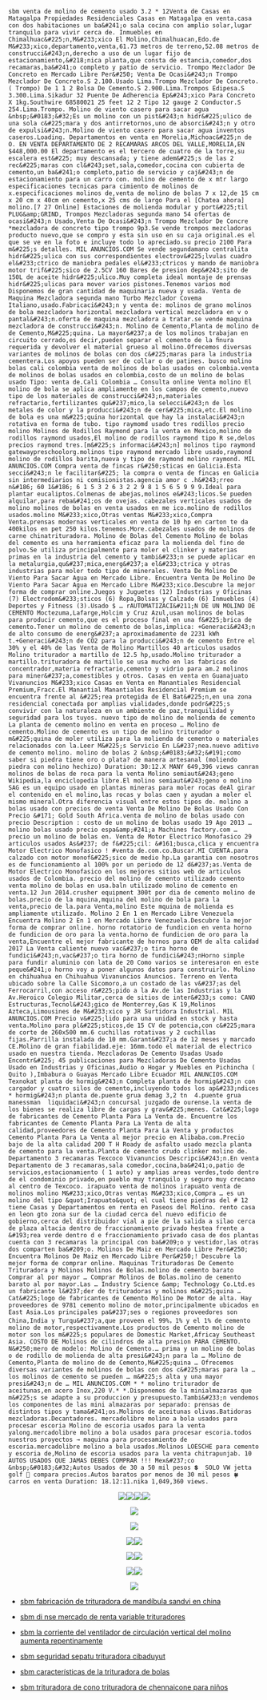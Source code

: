 
```
sbm venta de molino de cemento usado 3.2 * 12Venta de Casas en Matagalpa Propiedades Residenciales Casas en Matagalpa en venta.casa con dos habitaciones un ba&#241;o sala cocina con amplio solar,lugar tranquilo para vivir cerca de. Inmuebles en Chimalhuac&#225;n,M&#233;xico El Molino,Chimalhuacan,Edo.de M&#233;xico,departamento,venta,61.73 metros de terreno,52.08 metros de construcci&#243;n,derecho a uso de un lugar fijo de estacionamiento,&#218;nica planta,que consta de estancia,comedor,dos recamaras,ba&#241;o completo y patio de servicio. Trompo Mezclador De Concreto en Mercado Libre Per&#250; Venta De Ocasi&#243;n Trompo Mezclador De Concreto.S 2.100.Usado Lima.Trompo Mezclador De Concreto.( Trompo) De 1 1 2 Bolsa De Cemento.S 2.900.Lima.Trompos Edipesa.S 3.300.Lima.Sikadur 32 Puente De Adherencia Ep&#243;xico Para Concreto X 1kg.Southwire 68580021 25 feet 12 2 Tipo 12 gauge 2 Conductor.S 254.Lima.Trompo. Molino de viento casero para sacar agua &nbsp;&#0183;&#32;Es un molino con un pist&#243;n hidr&#225;ulico de una sola c&#225;mara y dos antirretornos,uno de absorci&#243;n y otro de expulsi&#243;n.Molino de viento casero para sacar agua inventos caseros.Loading. Departamentos en venta en Morelia,Michoac&#225;n de O. EN VENTA DEPARTAMENTO DE 2 RECAMARAS ARCOS DEL VALLE,MORELIA,EN $448,000.00 El departamento es el tercero de cuatro de la torre,su escalera est&#225; muy descansada; y tiene adem&#225;s de las 2 rec&#225;maras con cl&#243;set,sala,comedor,cocina con cubierta de cemento,un ba&#241;o completo,patio de servicio y caj&#243;n de estacionamiento para un carro con. molino de cemento de x mtr largo especificaciones tecnicas para cimiento de molinos de x.especificaciones molinos de,venta de molino de bolas 7 x 12,de 15 cm x 20 cm x 40cm en cemento,x 25 cms de largo Para el [Chatea ahora] molino.[7 27 Online] Estaciones de molienda modular y port&#225;til PLUG&amp;GRIND, Trompos Mezcladoras segunda mano 54 ofertas de ocasi&#243;n Usado,Venta De Ocasi&#243;n Trompo Mezclador De Concre *mezcladora de concreto tipo trompo 9p3.Se vende trompos mezcladoras producto nuevo,que se compro y esta sin uso en su caja original.es el que se ve en la foto e incluye todo lo apreciado.su precio 2100 Para m&#225;s detalles. MIL ANUNCIOS.COM Se vende segundamano centralita hidr&#225;ulica con sus correspondientes electrov&#225;lvulas cuadro el&#233;ctrico de maniobra pedales el&#233;ctricos y mando de maniobra motor trif&#225;sico de 2.5CV 160 Bares de presion dep&#243;sito de 150L de aceite hidr&#225;ulico.Muy completa ideal montaje de prensas hidr&#225;ulicas para mover varios pistones.Tenemos varios mod Disponemos de gran cantidad de maquinaria nueva y usada. Venta de Maquina Mezcladora segunda mano Turbo Mezclador Covema Italiano,usado.Fabricaci&#243;n y venta de: molinos de grano molinos de bola mezcladora horizontal mezcladora vertical mezcladora en v o pantal&#243;n.oferta de maquina mezcladora a tratar.se vende maquina mezcladora de construcci&#243;n. Molino de Cemento,Planta de molino de de Cemento,M&#225;quina. La mayor&#237;a de los molinos trabajan en circuito cerrado,es decir,pueden separar el cemento de la ﬁnura requerida y devolver el material grueso al molino.Ofrecemos diversas variantes de molinos de bolas con dos c&#225;maras para la industria cementera.Los apoyos pueden ser de collar o de patines. busco molino bolas cali colombia venta de molinos de bolas usados en colombia.venta de molinos de bolas usados en colombia,costo de un molino de bolas usado Tipo: venta de.Cali Colombia … Consulta online Venta molino El molino de bola se aplica ampliamente en los campos de cemento,nuevo tipo de los materiales de construcci&#243;n,materiales refractario,fertilizantes qu&#237;mico,la selecci&#243;n de los metales de color y la producci&#243;n de cer&#225;mica,etc.El molino de bola es una m&#225;quina horizontal que hay la instalaci&#243;n rotativa en forma de tubo. tipo raymomd usado tres rodillos precio molino Molinos de Rodillos Raymond para la venta en Mexico,molino de rodillos raymond usados,El molino de rodillos raymond tipo R se,delos precios raymond tres.[m&#225;s informaci&#243;n] molinos tipo raymond gatewaypreschoolorg.molinos tipo raymond mercado libre usado,raymond molino de rodillos barita,nueva y tipo de raymond molino raymond. MIL ANUNCIOS.COM Compra venta de fincas r&#250;sticas en Galicia.Esta secci&#243;n le facilitar&#225; la compra o venta de fincas en Galicia sin intermediarios ni comisionistas.agencia amor c .h&#243;rreo n&#186; 60 1&#186; 6 1 5 3 2 6 3 2 2 9 8 1 5 6 5 9 9 9.Ideal para plantar eucaliptos.Colmenas de abejas,molinos e&#243;licos.Se pueden alquilar,para reba&#241;os de ovejas. cabezales verticales usados de molino molinos de bolas en venta usados en me ico.molino de rodillos usados.molino M&#233;xico,Otras ventas M&#233;xico,Compra Venta.prensas modernas verticales en venta de 10 hp en carton te da 400kilos en pet 250 kilos.tenemos.More.cabezales usados de molinos de carne chinatrituradora. Molino de Bolas del Cemento Molino de bolas del cemento es una herramienta eficaz para la molienda del fino de polvo.Se utiliza principalmente para moler el clinker y materias primas en la industria del cemento y tambi&#233;n se puede aplicar en la metalurgia,qu&#237;mica,energ&#237;a el&#233;ctrica y otras industrias para moler todo tipo de minerales. Venta De Molino De Viento Para Sacar Agua en Mercado Libre. Encuentra Venta De Molino De Viento Para Sacar Agua en Mercado Libre M&#233;xico.Descubre la mejor forma de comprar online.Juegos y Juguetes (12) Industrias y Oficinas (7) Electrodom&#233;sticos (6) Ropa,Bolsas y Calzado (6) Inmuebles (4) Deportes y Fitness (3).Usado $ … rAUTOMATIZACI&#211;N DE UN MOLINO DE CEMENTO Moctezuma,Lafarge,Holcim y Cruz Azul,usan molinos de bolas para producir cemento,que es el proceso final en una f&#225;brica de cemento.Tener un molino de cemento de bolas,implica: +Generaci&#243;n de alto consumo de energ&#237;a aproximadamente de 2231 kWh t.+Generaci&#243;n de CO2 para la producci&#243;n de cemento Entre el 30% y el 40% de las Venta de Molino Martillos 40 articulos usados Molino triturador a martillo de 12.5 hp,usado.Molino triturador a martillo.trituradora de martillo se usa mucho en las fabricas de concentrador,materia refractario,cemento y vidrio para am.2 molinos para miner&#237;a,comestibles y otros. Casas en venta en Guanajuato Vivanuncios M&#233;xico Casas en Venta en Manantiales Residencial Premium,Fracc.El Manantial Manantiales Residencial Premium se encuentra frente al &#225;rea protegida de El Bat&#225;n,en una zona residencial conectada por amplias vialidades,donde podr&#225;s convivir con la naturaleza en un ambiente de paz,tranquilidad y seguridad para los tuyos. nuevo tipo de molino de molienda de cemento La planta de cemento molino en venta en proceso … Molino de cemento.Molino de cemento es un tipo de molino triturador o m&#225;quina de moler utiliza para la molienda de cemento o materiales relacionados con la.Leer M&#225;s Servicio En L&#237;nea.nuevo aditivo de cemento molino. molino de bolas 2 &nbsp;&#0183;&#32;&#191;como saber si piedra tiene oro o plata? de manera artesanal (moliendo piedra con molino hechizo) Duration: 30:12.X MANY 649,396 views canran molinos de bolas de roca para la venta Molino semiaut&#243;geno Wikipedia,la enciclopedia libre.El molino semiaut&#243;geno o molino SAG es un equipo usado en plantas mineras para moler rocas deAl girar el contenido en el molino,las rocas y bolas caen y ayudan a moler el mismo mineral.Otra diferencia visual entre estos tipos de. molino a bolas usado con precios de venta Venta De Molino De Bolas Usado Con Precio &#171; Gold South Africa.venta de molino de bolas usado con precio Description : costo de un molino de bolas usado 19 Ago 2013 … molino bolas usado precio espa&amp;#241;a Machines factory.com … precio un molino de bolas en. Venta de Motor Electrico Monofasico 29 articulos usados As&#237; de f&#225;cil: &#161;busca,clica y encuentra Motor Electrico Monofasico ! #venta de.com.co.Buscar.MI CUENTA.para calzado con motor monof&#225;sico de medio hp.La garantia con nosotros es de funcionamiento al 100% por un periodo de 12 d&#237;as.Venta de Motor Electrico Monofasico en los mejores sitios web de articulos usados de Colombia. precio del molino de cemento utilizado cemento venta molino de bolas en usa.baln utilizado molino de cemento en venta.12 Jun 2014.crusher equipment 300t por dia de cemento molino de bolas.precio de la mquina,mquina del molino de bola para la venta,precio de la.para Venta,molino Este mquina de molienda es ampliamente utilizado. Molino 2 En 1 en Mercado Libre Venezuela Encuentra Molino 2 En 1 en Mercado Libre Venezuela.Descubre la mejor forma de comprar online. horno rotatorio de fundicion en venta horno de fundicion de oro para la venta.horno de fundicion de oro para la venta,Encuentre el mejor fabricante de hornos para OEM de alta calidad 2017 La Venta caliente nuevo vac&#237;o tira horno de fundici&#243;n,vac&#237;o tira horno de fundici&#243;nHorno simple para fundir aluminio con lata de 20 Como varios se interesaron en este peque&#241;o horno voy a poner algunos datos para construirlo. Molino en chihuahua en Chihuahua Vivanuncios Anuncios. Terreno en Venta ubicado sobre la Calle Sicomoro,a un costado de las v&#237;as del Ferrocarril,con acceso r&#225;pido a la Av.de las Industrias y la Av.Heroico Colegio Militar,cerca de sitios de inter&#233;s como: CANO Estructuras,Tecnol&#243;gico de Monterrey,Gas K 19,Molinos Azteca,Limousines de M&#233;xico y JR Surtidora Industrial. MIL ANUNCIOS.COM Precio v&#225;lido para una unidad en stock y hasta venta.Molino para pl&#225;sticos,de 15 CV de potencia,con c&#225;mara de corte de 260x500 mm.6 cuchillas rotativas y 2 cuchillas fijas.Parrilla instalada de 10 mm.Garant&#237;a de 12 meses y marcado CE.Molino de gran fiabilidad.eje: 16mm.todo el material de electrico usado en nuestra tienda. Mezcladoras De Cemento Usadas Usado Encontr&#225; 45 publicaciones para Mezcladoras De Cemento Usadas Usado en Industrias y Oficinas,Audio o Hogar y Muebles en Pichincha ( Quito ),Imbabura o Guayas Mercado Libre Ecuador MIL ANUNCIOS.COM Texnokat planta de hormig&#243;n Completa planta de hormig&#243;n con cargador y cuatro silos de cemento,incluyendo todos los ap&#233;ndices * hormig&#243;n planta de.puente grua demag 3,2 tn  4.puente grua manessman  liquidaci&#243;n concursal juzgado de ourense.la venta de los bienes se realiza libre de cargas y grav&#225;menes. Cat&#225;logo de fabricantes de Cemento Planta Para La Venta de. Encuentre los fabricantes de Cemento Planta Para La Venta de alta calidad,proveedores de Cemento Planta Para La Venta y productos Cemento Planta Para La Venta al mejor precio en Alibaba.com.Precio bajo de la alta calidad 200 T H Roady de asfalto usado mezcla planta de cemento para la venta.Planta de cemento crudo clinker molino de. Departamento 3 recamaras Texcoco Vivanuncios Descripci&#243;n.En venta Departamento de 3 recamaras,sala comedor,cocina,ba&#241;o,patio de servicios,estacionamiento ( 1 auto) y amplias areas verdes,todo dentro de el condominio privado,en pueblo muy tranquilo y seguro muy crecano al centro de Texcoco. irapuato venta de molinos irapuato venta de molinos molino M&#233;xico,Otras ventas M&#233;xico,Compra … es un molino del tipo &quot;Irapuato&quot; el cual tiene piedras del # 12 tiene Casas y Departamentos en renta en Paseos del Molino. rento casa en leon gto zona sur de la ciudad cerca del nuevo edificio de gobierno,cerca del distribuidor vial a pie de la salida a silao cerca de plaza altacia dentro de fraccionamiento privado hestea frente a &#193;rea verde dentro d e fraccionamiento privado casa de dos plantas cuenta con 3 recamaras la principal con ba&#209;o y vestidor,las otras dos comparten ba&#209;o. Molinos De Maiz en Mercado Libre Per&#250; Encuentra Molinos De Maiz en Mercado Libre Per&#250;! Descubre la mejor forma de comprar online. Maquinas Trituradoras De Cemento Trituradora y Molinos Molinos de Bolas.molino de cemento barato Comprar al por mayor … Comprar Molinos de Bolas.molino de cemento barato al por mayor.Las … Industry Science &amp; Technology Co.Ltd.es un fabricante l&#237;der de trituradoras y molinos m&#225;quina … Cat&#225;logo de fabricantes de Cemento Molino De Motor de alta. Hay proveedores de 9781 cemento molino de motor,principalmente ubicados en East Asia.Los principales pa&#237;ses o regiones proveedores son China,India y Turqu&#237;a,que proveen el 99%，1% y el 1% de cemento molino de motor,respectivamente.Los productos de Cemento molino de motor son los m&#225;s populares de Domestic Market,Africay Southeast Asia. COSTO DE Molinos de cilindros de alta presion PARA CEMENTO. N&#250;mero de modelo: Molino de Cemento.… prima y un molino de bolas o de rodillo de molienda de alta presi&#243;n para la … Molino de Cemento,Planta de molino de de Cemento,M&#225;quina … Ofrecemos diversas variantes de molinos de bolas con dos c&#225;maras para la … los molinos de cemento se pueden … m&#225;s alta y una mayor presi&#243;n de … MIL ANUNCIOS.COM * * molino triturador de aceitunas,en acero Inox,220 V.* *.Disponemos de la minialmazaras que m&#225;s se adapte a su produccion y presupuesto.Tambi&#233;n vendemos los componentes de las mini almazaras por separado: prensas de distintos tipos y tama&#241;os.Molinos de aceitunas olivas.Batidoras mezcladoras.Decantadores. mercadolibre molino a bola usados para procesar escoria Molino de escoria usados para la venta yalong.mercadolibre molino a bola usados para procesar escoria.todos nuestros proyectos → maquina para procesamiento de escoria.mercadolibre molino a bola usados.Molinos LOESCHE para cemento y escoria de,Molino de escoria usados para la venta chitrapunjab. 10 AUTOS USADOS QUE JAMAS DEBES COMPRAR !!! Mex&#237;co &nbsp;&#0183;&#32;Autos Usados de 30 a 50 mil pesos 💲 ️ SOLO VW jetta golf 🚙 compara precios.Autos baratos por menos de 30 mil pesos 🍀 carros en venta Duration: 18.12:11.nika 1,049,360 views. 
```

<div align="center">

<a href="https://es-mill.shibang-china.com/github&k=sbm+venta+de+molino+de+cemento+usado+3.2+%2A+12"><img src="https://static.shibang-china.com/es/mill/index.jpg"></a><a href="https://es-mill.shibang-china.com/materials.htmlgithub&k=sbm+venta+de+molino+de+cemento+usado+3.2+%2A+12"><img src="https://static.shibang-china.com/es/mill/materials.jpg"></a><a href="https://es-mill.shibang-china.com/about.htmlgithub&k=sbm+venta+de+molino+de+cemento+usado+3.2+%2A+12"><img src="https://static.shibang-china.com/es/mill/about.jpg"></a><a href="https://es-mill.shibang-china.com/contact.htmlgithub&k=sbm+venta+de+molino+de+cemento+usado+3.2+%2A+12"><img src="https://static.shibang-china.com/es/mill/contact.jpg"></a>

<a href="https://es-mill.shibang-china.com/github&k=sbm+venta+de+molino+de+cemento+usado+3.2+%2A+12"><img src="https://static.shibang-china.com/es/mill/banner.jpg"></a>

<a href="https://swt.shibang-china.com/github&k=sbm+venta+de+molino+de+cemento+usado+3.2+%2A+12"><img src="https://static.shibang-china.com/es/mill/chat.jpg"></a>

<a href="https://es-mill.shibang-china.com/products/vertical-roller-mill.htmlgithub&k=sbm+venta+de+molino+de+cemento+usado+3.2+%2A+12"><img src="https://static.shibang-china.com/es/mill/vertical.jpg"></a><a href="https://es-mill.shibang-china.com/products/raymond-mill.htmlgithub&k=sbm+venta+de+molino+de+cemento+usado+3.2+%2A+12"><img src="https://static.shibang-china.com/es/mill/raymond.jpg"></a>

<a href="https://es-mill.shibang-china.com/products/ultrafine-grinding-mill.htmlgithub&k=sbm+venta+de+molino+de+cemento+usado+3.2+%2A+12"><img src="https://static.shibang-china.com/es/mill/ultrafine.jpg"></a><a href="https://es-mill.shibang-china.com/products/trapezium-grinding-mill.htmlgithub&k=sbm+venta+de+molino+de+cemento+usado+3.2+%2A+12"><img src="https://static.shibang-china.com/es/mill/trapezium.jpg"></a>

<a href="https://es-mill.shibang-china.com/products/ball-mill.htmlgithub&k=sbm+venta+de+molino+de+cemento+usado+3.2+%2A+12"><img src="https://static.shibang-china.com/es/mill/ball.jpg"></a><a href="https://es-mill.shibang-china.com/products/hammer-mill.htmlgithub&k=sbm+venta+de+molino+de+cemento+usado+3.2+%2A+12"><img src="https://static.shibang-china.com/es/mill/hammer.jpg"></a>

<a href="https://swt.shibang-china.com/github&k=sbm+venta+de+molino+de+cemento+usado+3.2+%2A+12"><img src="https://static.shibang-china.com/es/mill/case.jpg"></a>

</div>


* [sbm fabricación de trituradora de mandíbula sandvi en china](sbm%20fabricaci%C3%B3n%20de%20trituradora%20de%20mand%C3%ADbula%20sandvi%20en%20china.md)

* [sbm di nse mercado de renta variable trituradores](sbm%20di%20nse%20mercado%20de%20renta%20variable%20trituradores.md)

* [sbm la corriente del ventilador de circulación vertical del molino aumenta repentinamente](sbm%20la%20corriente%20del%20ventilador%20de%20circulaci%C3%B3n%20vertical%20del%20molino%20aumenta%20repentinamente.md)

* [sbm seguridad sepatu trituradora cibaduyut](sbm%20seguridad%20sepatu%20trituradora%20cibaduyut.md)

* [sbm características de la trituradora de bolas](sbm%20caracter%C3%ADsticas%20de%20la%20trituradora%20de%20bolas.md)

* [sbm trituradora de cono trituradora de chennaicone para niños](sbm%20trituradora%20de%20cono%20trituradora%20de%20chennaicone%20para%20ni%C3%B1os.md)
